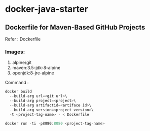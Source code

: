 # docker-java-starter

## Dockerfile for Maven-Based GitHub Projects  
Refer   : Dockerfile  
### Images: ###  
1. alpine/git  
2. maven:3.5-jdk-8-alpine  
3. openjdk:8-jre-alpine  

Command :  
```javascript
docker build 
  --build-arg url=<git url>\
  --build-arg project=<project>\
  --build-arg artifactid=<artiface id>\
  --build-arg version=<project version>\
  -t <project-tag-name> - < Dockerfile
```
```javascript
docker run -ti -p8080:8080 <project-tag-name>
```

